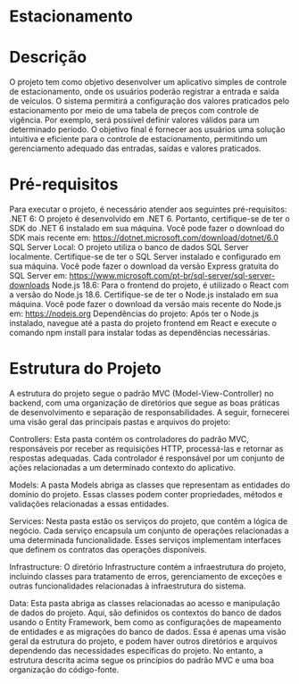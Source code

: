 # Estacionamento

# Descrição 

O projeto tem como objetivo desenvolver um aplicativo simples de controle de estacionamento, onde os usuários poderão registrar a entrada e saída de veículos. O sistema permitirá a configuração dos valores praticados pelo estacionamento por meio de uma tabela de preços com controle de vigência. Por exemplo, será possível definir valores válidos para um determinado período.
O objetivo final é fornecer aos usuários uma solução intuitiva e eficiente para o controle de estacionamento, permitindo um gerenciamento adequado das entradas, saídas e valores praticados.

# Pré-requisitos

Para executar o projeto, é necessário atender aos seguintes pré-requisitos:
.NET 6: O projeto é desenvolvido em .NET 6. Portanto, certifique-se de ter o SDK do .NET 6 instalado em sua máquina. Você pode fazer o download do SDK mais recente em: https://dotnet.microsoft.com/download/dotnet/6.0
SQL Server Local: O projeto utiliza o banco de dados SQL Server localmente. Certifique-se de ter o SQL Server instalado e configurado em sua máquina. Você pode fazer o download da versão Express gratuita do SQL Server em: https://www.microsoft.com/pt-br/sql-server/sql-server-downloads
Node.js 18.6: Para o frontend do projeto, é utilizado o React com a versão do Node.js 18.6. Certifique-se de ter o Node.js instalado em sua máquina. Você pode fazer o download da versão mais recente do Node.js em: https://nodejs.org
Dependências do projeto: Após ter o Node.js instalado, navegue até a pasta do projeto frontend em React e execute o comando npm install para instalar todas as dependências necessárias.

# Estrutura do Projeto 

A estrutura do projeto segue o padrão MVC (Model-View-Controller) no backend, com uma organização de diretórios que segue as boas práticas de desenvolvimento e separação de responsabilidades. A seguir, fornecerei uma visão geral das principais pastas e arquivos do projeto:

Controllers: Esta pasta contém os controladores do padrão MVC, responsáveis por receber as requisições HTTP, processá-las e retornar as respostas adequadas. Cada controlador é responsável por um conjunto de ações relacionadas a um determinado contexto do aplicativo.

Models: A pasta Models abriga as classes que representam as entidades do domínio do projeto. Essas classes podem conter propriedades, métodos e validações relacionadas a essas entidades.

Services: Nesta pasta estão os serviços do projeto, que contêm a lógica de negócio. Cada serviço encapsula um conjunto de operações relacionadas a uma determinada funcionalidade. Esses serviços implementam interfaces que definem os contratos das operações disponíveis.

Infrastructure: O diretório Infrastructure contém a infraestrutura do projeto, incluindo classes para tratamento de erros, gerenciamento de exceções e outras funcionalidades relacionadas à infraestrutura do sistema.

Data: Esta pasta abriga as classes relacionadas ao acesso e manipulação de dados do projeto. Aqui, são definidos os contextos do banco de dados usando o Entity Framework, bem como as configurações de mapeamento de entidades e as migrações do banco de dados.
Essa é apenas uma visão geral da estrutura do projeto, e podem haver outros diretórios e arquivos dependendo das necessidades específicas do projeto. No entanto, a estrutura descrita acima segue os princípios do padrão MVC e uma boa organização do código-fonte.

